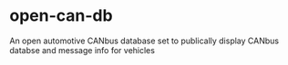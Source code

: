 # open-can-db
An open automotive CANbus database set to publically display CANbus databse and message info for vehicles
